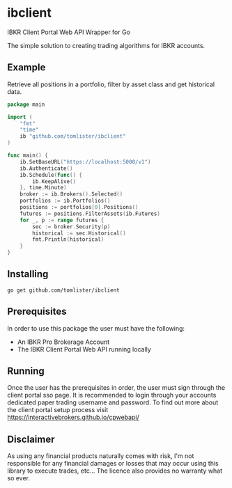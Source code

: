# ibclient
IBKR Client Portal Web API Wrapper for Go

The simple solution to creating trading algorithms for IBKR accounts.

## Example
Retrieve all positions in a portfolio, filter by asset class and get historical data.
```go
package main

import (
	"fmt"
	"time"
	ib "github.com/tomlister/ibclient"
)

func main() {
  	ib.SetBaseURL("https://localhost:5000/v1")
	ib.Authenticate()
	ib.Schedule(func() {
		ib.KeepAlive()
	}, time.Minute)
	broker := ib.Brokers().Selected()
	portfolios := ib.Portfolios()
	positions := portfolios[0].Positions()
	futures := positions.FilterAssets(ib.Futures)
	for _, p := range futures {
		sec := broker.Security(p)
		historical := sec.Historical()
		fmt.Println(historical)
	}
}
```

## Installing
`go get github.com/tomlister/ibclient`

## Prerequisites
In order to use this package the user must have the following:
- An IBKR Pro Brokerage Account
- The IBKR Client Portal Web API running locally

## Running
Once the user has the prerequisites in order, the user must sign through the client portal sso page.
It is recommended to login through your accounts dedicated paper trading username and password.
To find out more about the client portal setup process visit https://interactivebrokers.github.io/cpwebapi/

## Disclaimer
As using any financial products naturally comes with risk, I'm not responsible for any financial damages or losses that may occur using this library to execute trades, etc...
The licence also provides no warranty what so ever.
